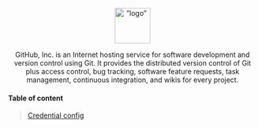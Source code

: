 
<div><p align="center">
<img src="https://cdn-icons-png.flaticon.com/512/25/25231.png"  alt=”logo” width=72 height=72>
<p align="center">GitHub, Inc. is an Internet hosting service for software development and version control using Git. It provides the distributed version control of Git plus access control, bug tracking, software feature requests, task management, continuous integration, and wikis for every project.</p></div>

#### Table of content

> [Credential config](/Automation%20and%20deployment/Github/Credential%20config)



